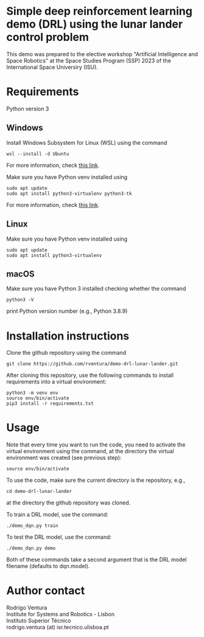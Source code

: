 # Simple deep reinforcement learning demo (DRL) using the lunar lander control problem

This demo was prepared to the elective workshop "Artificial Intelligence and Space Robotics" at the Space Studies Program (SSP) 2023 of the International Space Universiry (ISU).

# Requirements

Python version 3

## Windows

Install Windows Subsystem for Linux (WSL) using the command

    wsl --install -d Ubuntu

For more information, check [this link](https://learn.microsoft.com/en-us/windows/wsl/install).

Make sure you have Python venv installed using

    sudo apt update
    sudo apt install python3-virtualenv python3-tk

For more information, check [this link](https://stackoverflow.com/questions/71818928/python3-10-source-venv-has-changed).

## Linux

Make sure you have Python venv installed using

    sudo apt update
    sudo apt install python3-virtualenv

## macOS

Make sure you have Python 3 installed checking whether the command

    python3 -V

print Python version number (e.g., Python 3.8.9)

# Installation instructions

Clone the github repository using the command

    git clone https://github.com/rventura/demo-drl-lunar-lander.git

After cloning this repository, use the following commands to install requirements into a virtual environment:

    python3 -m venv env
    source env/bin/activate
    pip3 install -r requirements.txt

# Usage

Note that every time you want to run the code, you need to activate the virtual environment using the command, at the directory the virtual environment was created (see previous step):

    source env/bin/activate

To use the code, make sure the current directory is the repository, e.g.,

    cd demo-drl-lunar-lander

at the directory the github repository was cloned.

To train a DRL model, use the command:

    ./demo_dqn.py train

To test the DRL model, use the command:

    ./demo_dqn.py demo

Both of these commands take a second argument that is the DRL model filename (defaults to dqn.model).

# Author contact

Rodrigo Ventura<br/>
Institute for Systems and Robotics - Lisbon<br/>
Instituto Superior Técnico<br/>
rodrigo.ventura (at) isr.tecnico.ulisboa.pt
